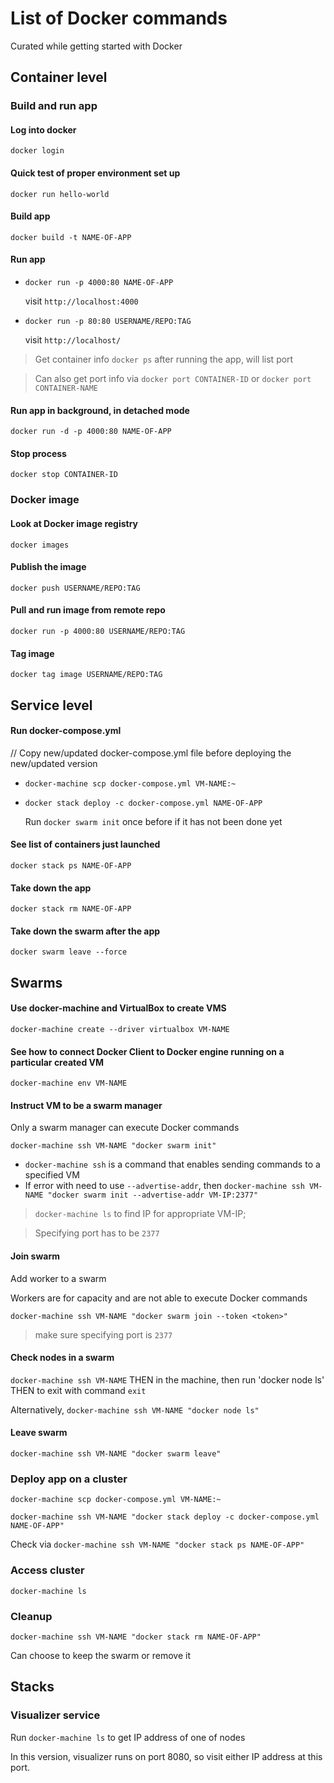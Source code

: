 # List of Docker commands
Curated while getting started with Docker

## Container level
### **Build and run app**

  #### Log into docker
  `docker login`

  #### Quick test of proper environment set up
  `docker run hello-world`

  #### Build app
  `docker build -t NAME-OF-APP`

  #### Run app
  * `docker run -p 4000:80 NAME-OF-APP`

    visit `http://localhost:4000`

  * `docker run -p 80:80 USERNAME/REPO:TAG`

    visit `http://localhost/`

  > Get container info `docker ps` after running the app, will list port

  > Can also get port info via `docker port CONTAINER-ID` or `docker port CONTAINER-NAME`

  #### Run app in background, in detached mode
  `docker run -d -p 4000:80 NAME-OF-APP`

  #### Stop process
  `docker stop CONTAINER-ID`

### **Docker image**

  #### Look at Docker image registry
  `docker images`

  #### Publish the image
  `docker push USERNAME/REPO:TAG`

  #### Pull and run image from remote repo
  `docker run -p 4000:80 USERNAME/REPO:TAG`

  #### Tag image
  `docker tag image USERNAME/REPO:TAG`

## Service level

  #### Run docker-compose.yml

  // Copy new/updated docker-compose.yml file before deploying the new/updated version
  * `docker-machine scp docker-compose.yml VM-NAME:~`


  * `docker stack deploy -c docker-compose.yml NAME-OF-APP`

    Run `docker swarm init` once before if it has not been done yet


  #### See list of containers just launched
  `docker stack ps NAME-OF-APP`

  #### Take down the app
  `docker stack rm NAME-OF-APP`

  #### Take down the swarm after the app
  `docker swarm leave --force`

## Swarms

  #### Use docker-machine and VirtualBox to create VMS
  `docker-machine create --driver virtualbox VM-NAME`

  #### See how to connect Docker Client to Docker engine running on a particular created VM
  `docker-machine env VM-NAME`

  #### Instruct VM to be a swarm manager
  Only a swarm manager can execute Docker commands

  `docker-machine ssh VM-NAME "docker swarm init"`
  * `docker-machine ssh` is a command that enables sending commands to a specified VM
  *  If error with need to use `--advertise-addr`, then `docker-machine ssh VM-NAME "docker swarm init --advertise-addr VM-IP:2377"`
  > `docker-machine ls` to find IP for appropriate VM-IP;

  > Specifying port has to be `2377`


  #### Join swarm
  Add worker to a swarm

  Workers are for capacity and are not able to execute Docker commands

  `docker-machine ssh VM-NAME "docker swarm join --token <token>"`
  > make sure specifying port is `2377`

  #### Check nodes in a swarm
  `docker-machine ssh VM-NAME` THEN in the machine, then run 'docker node ls' THEN to exit with command `exit`

  Alternatively, `docker-machine ssh VM-NAME "docker node ls"`

  #### Leave swarm
  `docker-machine ssh VM-NAME "docker swarm leave"`

### **Deploy app on a cluster**
  `docker-machine scp docker-compose.yml VM-NAME:~`

  `docker-machine ssh VM-NAME "docker stack deploy -c docker-compose.yml NAME-OF-APP"`

  Check via `docker-machine ssh VM-NAME "docker stack ps NAME-OF-APP"`

### **Access cluster**
  `docker-machine ls`

### **Cleanup**
  `docker-machine ssh VM-NAME "docker stack rm NAME-OF-APP"`

  Can choose to keep the swarm or remove it

## Stacks

### **Visualizer service**
  Run `docker-machine ls` to get IP address of one of nodes

  In this version, visualizer runs on port 8080, so visit either IP address at this port.
